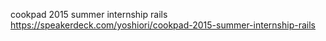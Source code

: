 cookpad 2015 summer internship rails
https://speakerdeck.com/yoshiori/cookpad-2015-summer-internship-rails

